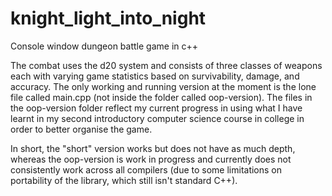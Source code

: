 # knight_light_into_night
Console window dungeon battle game in c++

The combat uses the d20 system and consists of three classes of weapons each with varying game statistics based on survivability, damage, and accuracy. The only working and running version at the moment is the lone file called main.cpp (not inside the folder called oop-version). The files in the oop-version folder reflect my current progress in using what I have learnt in my second introductory computer science course in college in order to better organise the game.

In short, the "short" version works but does not have as much depth, whereas the oop-version is work in progress and currently does not consistently work across all compilers (due to some limitations on portability of the <thread> library, which still isn't standard C++).

